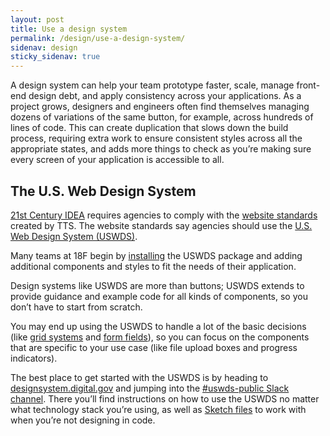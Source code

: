 ```yaml
---
layout: post
title: Use a design system
permalink: /design/use-a-design-system/
sidenav: design
sticky_sidenav: true
---
```


A design system can help your team prototype faster, scale, manage front-end design debt, and apply consistency across your applications. As a project grows, designers and engineers often find themselves managing dozens of variations of the same button, for example, across hundreds of lines of code. This can create duplication that slows down the build process, requiring extra work to ensure consistent styles across all the appropriate states, and adds more things to check as you’re making sure every screen of your application is accessible to all.

## The U.S. Web Design System
[21st Century IDEA](https://digital.gov/resources/21st-century-integrated-digital-experience-act/) requires agencies to comply with the [website standards](https://designsystem.digital.gov/website-standards/) created by TTS. The website standards say agencies should use the [U.S. Web Design System (USWDS)](https://designsystem.digital.gov).

Many teams at 18F begin by [installing](https://designsystem.digital.gov/documentation/developers/) the USWDS package and adding additional components and styles to fit the needs of their application.

Design systems like USWDS are more than buttons; USWDS extends to provide guidance and example code for all kinds of components, so you don’t have to start from scratch.

You may end up using the USWDS to handle a lot of the basic decisions (like [grid systems](https://designsystem.digital.gov/utilities/layout-grid/) and [form fields](https://designsystem.digital.gov/components/form-controls/)), so you can focus on the components that are specific to your use case (like file upload boxes and progress indicators).

The best place to get started with the USWDS is by heading to [designsystem.digital.gov](https://designsystem.digital.gov) and jumping into the [#uswds-public Slack channel](https://gsa-tts.slack.com/app_redirect?channel=uswds-public). There you’ll find instructions on how to use the USWDS no matter what technology stack you’re using, as well as [Sketch files](https://designsystem.digital.gov/documentation/designers/) to work with when you’re not designing in code.
